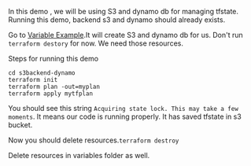 In this demo , we will be using S3 and dynamo db for managing tfstate.
Running this demo, backend s3 and dynamo should already exists.

Go to [Variable Example](https://bit.ly/2EMJWwv).It will create S3 and dynamo db for us. Don't run `terraform destory` for now. We need those resources.

Steps for running this demo

```
cd s3backend-dynamo
terraform init
terraform plan -out=myplan
terraform apply mytfplan
```

You should see this string `Acquiring state lock. This may take a few moments`. It means our code is running properly. It has saved tfstate in s3 bucket.

Now you should delete resources.`terraform destroy`

Delete resources in variables folder as well.
